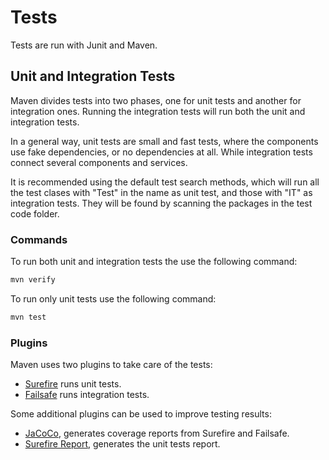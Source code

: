 # Tests

Tests are run with Junit and Maven.

## Unit and Integration Tests

Maven divides tests into two phases, one for unit tests and another for integration ones. Running the integration tests will run both the unit and integration tests.

In a general way, unit tests are small and fast tests, where the components use fake dependencies, or no dependencies at all. While integration tests connect several components and services.

It is recommended using the default test search methods, which will run all the test clases with "Test" in the name as unit test, and those with "IT" as integration tests. They will be found by scanning the packages in the test code folder.

### Commands

To run both unit and integration tests the use the following command:

```bash
mvn verify
```

To run only unit tests use the following command:

```bash
mvn test
```

### Plugins

Maven uses two plugins to take care of the tests:

* [Surefire](https://maven.apache.org/surefire/maven-surefire-plugin/) runs unit tests.
* [Failsafe](https://maven.apache.org/surefire/maven-failsafe-plugin/) runs integration tests.

Some additional plugins can be used to improve testing results:

* [JaCoCo](http://eclemma.org/jacoco/trunk/doc/maven.html), generates coverage reports from Surefire and Failsafe.
* [Surefire Report](https://maven.apache.org/surefire/maven-surefire-report-plugin/), generates the unit tests report.

